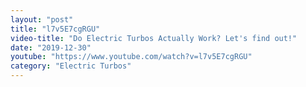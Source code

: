 ```yaml
---
layout: "post"
title: "l7v5E7cgRGU"
video-title: "Do Electric Turbos Actually Work? Let's find out!"
date: "2019-12-30"
youtube: "https://www.youtube.com/watch?v=l7v5E7cgRGU"
category: "Electric Turbos"
---
```

<div class="space-y-1"></div>